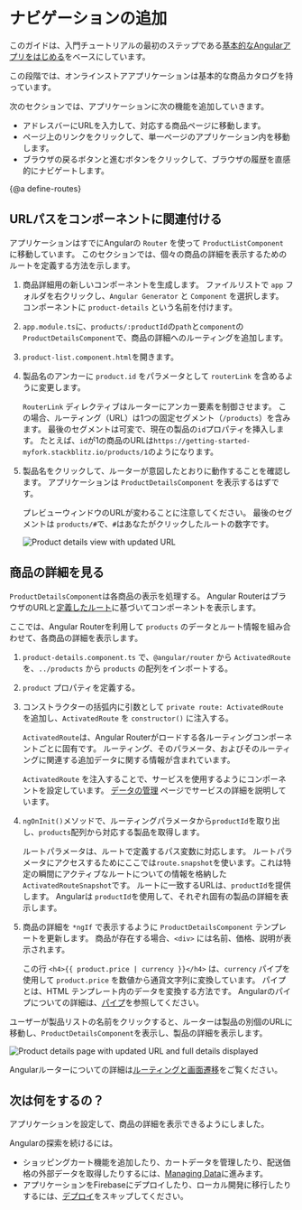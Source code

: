 # ナビゲーションの追加

このガイドは、入門チュートリアルの最初のステップである[基本的なAngularアプリをはじめる](start "Get started with a basic Angular app")をベースにしています。

この段階では、オンラインストアアプリケーションは基本的な商品カタログを持っています。

次のセクションでは、アプリケーションに次の機能を追加していきます。

* アドレスバーにURLを入力して、対応する商品ページに移動します。
* ページ上のリンクをクリックして、単一ページのアプリケーション内を移動します。
* ブラウザの戻るボタンと進むボタンをクリックして、ブラウザの履歴を直感的にナビゲートします。

{@a define-routes}

## URLパスをコンポーネントに関連付ける

アプリケーションはすでにAngularの `Router` を使って `ProductListComponent` に移動しています。
このセクションでは、個々の商品の詳細を表示するためのルートを定義する方法を示します。

1. 商品詳細用の新しいコンポーネントを生成します。
    ファイルリストで `app` フォルダを右クリックし、`Angular Generator` と `Component` を選択します。
    コンポーネントに `product-details` という名前を付けます。

1. `app.module.ts`に、`products/:productId`の`path`と`component`の`ProductDetailsComponent`で、商品の詳細へのルーティングを追加します。

    <code-example header="src/app/app.module.ts" path="getting-started/src/app/app.module.ts" region="product-details-route">
    </code-example>

1. `product-list.component.html`を開きます。

1. 製品名のアンカーに `product.id` をパラメータとして `routerLink` を含めるように変更します。

    <code-example header="src/app/product-list/product-list.component.html" path="getting-started/src/app/product-list/product-list.component.html" region="router-link">
    </code-example>

    `RouterLink` ディレクティブはルーターにアンカー要素を制御させます。 
    この場合、ルーティング（URL）は1つの固定セグメント（`/products`）を含みます。
    最後のセグメントは可変で、現在の製品の`id`プロパティを挿入します。 
    たとえば、`id`が1の商品のURLは`https://getting-started-myfork.stackblitz.io/products/1`のようになります。

1. 製品名をクリックして、ルーターが意図したとおりに動作することを確認します。
    アプリケーションは `ProductDetailsComponent` を表示するはずです。

    プレビューウィンドウのURLが変わることに注意してください。 
    最後のセグメントは `products/#`で、`#`はあなたがクリックしたルートの数字です。

    <div class="lightbox">
      <img src="generated/images/guide/start/product-details-works.png" alt="Product details view with updated URL">
    </div>

## 商品の詳細を見る

`ProductDetailsComponent`は各商品の表示を処理する。
Angular RouterはブラウザのURLと[定義したルート](#define-routes)に基づいてコンポーネントを表示します。

ここでは、Angular Routerを利用して `products` のデータとルート情報を組み合わせて、各商品の詳細を表示します。

1. `product-details.component.ts` で、`@angular/router` から `ActivatedRoute` を、`../products` から `products` の配列をインポートする。

    <code-example header="src/app/product-details/product-details.component.ts" path="getting-started/src/app/product-details/product-details.component.1.ts" region="imports">
    </code-example>

1. `product` プロパティを定義する。

    <code-example header="src/app/product-details/product-details.component.ts" path="getting-started/src/app/product-details/product-details.component.1.ts" region="product-prop">
    </code-example>

1. コンストラクターの括弧内に引数として `private route: ActivatedRoute` を追加し、`ActivatedRoute` を `constructor()` に注入する。

    <code-example header="src/app/product-details/product-details.component.ts" path="getting-started/src/app/product-details/product-details.component.1.ts" region="props-methods">
    </code-example>

    `ActivatedRoute`は、Angular Routerがロードする各ルーティングコンポーネントごとに固有です。
    ルーティング、そのパラメータ、およびそのルーティングに関連する追加データに関する情報が含まれています。

    `ActivatedRoute` を注入することで、サービスを使用するようにコンポーネントを設定しています。
    [データの管理](start/start-data "Try it: Managing Data") ページでサービスの詳細を説明しています。

1. `ngOnInit()`メソッドで、ルーティングパラメータから`productId`を取り出し、`products`配列から対応する製品を取得します。

    <code-example path="getting-started/src/app/product-details/product-details.component.1.ts" header="src/app/product-details/product-details.component.ts" region="get-product">
    </code-example>

    ルートパラメータは、ルートで定義するパス変数に対応します。
    ルートパラメータにアクセスするためにここでは`route.snapshot`を使います。これは特定の瞬間にアクティブなルートについての情報を格納した`ActivatedRouteSnapshot`です。
    ルートに一致するURLは、`productId`を提供します。 
    Angularは `productId`を使用して、それぞれ固有の製品の詳細を表示します。

1. 商品の詳細を `*ngIf` で表示するように `ProductDetailsComponent` テンプレートを更新します。
    商品が存在する場合、`<div>` には名前、価格、説明が表示されます。

    <code-example header="src/app/product-details/product-details.component.html" path="getting-started/src/app/product-details/product-details.component.html" region="details">
    </code-example>

    この行 `<h4>{{ product.price | currency }}</h4>` は、`currency` パイプを使用して `product.price` を数値から通貨文字列に変換しています。
    パイプとは、HTML テンプレート内のデータを変換する方法です。
    Angularのパイプについての詳細は、[パイプ](guide/pipes "Pipes")を参照してください。

ユーザーが製品リストの名前をクリックすると、ルーターは製品の別個のURLに移動し、`ProductDetailsComponent`を表示し、製品の詳細を表示します。

<div class="lightbox">
  <img src="generated/images/guide/start/product-details-routed.png" alt="Product details page with updated URL and full details displayed">
</div>

Angularルーターについての詳細は[ルーティングと画面遷移](guide/router "ルーティングと画面遷移ガイド")をご覧ください。

## 次は何をするの？

アプリケーションを設定して、商品の詳細を表示できるようにしました。

Angularの探索を続けるには。

* ショッピングカート機能を追加したり、カートデータを管理したり、配送価格の外部データを取得したりするには、[Managing Data](start/start-data "Try it: Managing Data")に進みます。
* アプリケーションをFirebaseにデプロイしたり、ローカル開発に移行したりするには、[デプロイ](start/start-deployment "Try it: Deployment")をスキップしてください。
